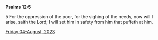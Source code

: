 **Psalms 12:5**

5 For the oppression of the poor, for the sighing of the needy, now will I arise, saith the Lord; I will set him in safety from him that puffeth at him.

[Friday 04-August, 2023](https://getbible.life/kjv/Psalms/12/5)
